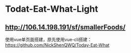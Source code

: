 # Todat-Eat-What-Light
## http://106.14.198.191/sf/smallerFoods/
使用vue单页面搭建，原先使用vue-cli搭建：https://github.com/NickShenQWQ/Today-Eat-What

